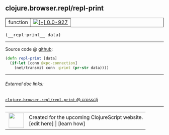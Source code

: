 ## clojure.browser.repl/repl-print



 <table border="1">
<tr>
<td>function</td>
<td><a href="https://github.com/cljsinfo/cljs-api-docs/tree/0.0-927"><img valign="middle" alt="[+] 0.0-927" title="Added in 0.0-927" src="https://img.shields.io/badge/+-0.0--927-lightgrey.svg"></a> </td>
</tr>
</table>


 <samp>
(__repl-print__ data)<br>
</samp>

---







Source code @ [github](https://github.com/clojure/clojurescript/blob/r2505/src/cljs/clojure/browser/repl.cljs#L23-L25):

```clj
(defn repl-print [data]
  (if-let [conn @xpc-connection]
    (net/transmit conn :print (pr-str data))))
```

<!--
Repo - tag - source tree - lines:

 <pre>
clojurescript @ r2505
└── src
    └── cljs
        └── clojure
            └── browser
                └── <ins>[repl.cljs:23-25](https://github.com/clojure/clojurescript/blob/r2505/src/cljs/clojure/browser/repl.cljs#L23-L25)</ins>
</pre>

-->

---



###### External doc links:

[`clojure.browser.repl/repl-print` @ crossclj](http://crossclj.info/fun/clojure.browser.repl.cljs/repl-print.html)<br>

---

 <table>
<tr><td>
<img valign="middle" align="right" width="48px" src="http://i.imgur.com/Hi20huC.png">
</td><td>
Created for the upcoming ClojureScript website.<br>
[edit here] | [learn how]
</td></tr></table>

[edit here]:https://github.com/cljsinfo/cljs-api-docs/blob/master/cljsdoc/clojure.browser.repl_repl-print.cljsdoc
[learn how]:https://github.com/cljsinfo/cljs-api-docs/wiki/cljsdoc-files

<!--

This information was too distracting to show to readers, but I'll leave it
commented here since it is helpful to:

- pretty-print the data used to generate this document
- and show how to retrieve that data



The API data for this symbol:

```clj
{:ns "clojure.browser.repl",
 :name "repl-print",
 :type "function",
 :signature ["[data]"],
 :source {:code "(defn repl-print [data]\n  (if-let [conn @xpc-connection]\n    (net/transmit conn :print (pr-str data))))",
          :title "Source code",
          :repo "clojurescript",
          :tag "r2505",
          :filename "src/cljs/clojure/browser/repl.cljs",
          :lines [23 25]},
 :full-name "clojure.browser.repl/repl-print",
 :full-name-encode "clojure.browser.repl_repl-print",
 :history [["+" "0.0-927"]]}

```

Retrieve the API data for this symbol:

```clj
;; from Clojure REPL
(require '[clojure.edn :as edn])
(-> (slurp "https://raw.githubusercontent.com/cljsinfo/cljs-api-docs/catalog/cljs-api.edn")
    (edn/read-string)
    (get-in [:symbols "clojure.browser.repl/repl-print"]))
```

-->
